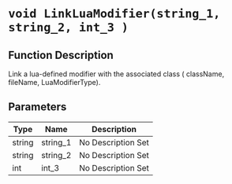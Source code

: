 # `void LinkLuaModifier(string_1, string_2, int_3 )`
## Function Description
Link a lua-defined modifier with the associated class ( className, fileName, LuaModifierType).
## Parameters
Type|Name|Description
--|--|--
string|string_1|No Description Set
string|string_2|No Description Set
int|int_3|No Description Set
